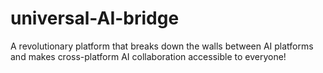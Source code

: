 # universal-AI-bridge
A revolutionary platform that breaks down the walls between AI platforms and makes cross-platform AI collaboration accessible to everyone! 
